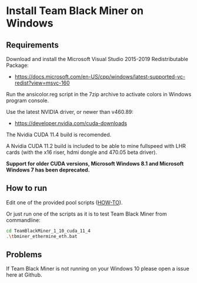 # Install Team Black Miner on Windows

## Requirements
Download and install the Microsoft Visual Studio 2015-2019 Redistributable Package:
+ https://docs.microsoft.com/en-US/cpp/windows/latest-supported-vc-redist?view=msvc-160

Run the ansicolor.reg script in the 7zip archive to activate colors in Windows program console.

Use the latest NVIDIA driver, or newer than v460.89:
+ https://developer.nvidia.com/cuda-downloads

The Nvidia CUDA 11.4 build is recomended.

A Nvidia CUDA 11.2 build is included to be able to mine fullspeed with LHR cards (with the x16 riser, hdmi dongle and 470.05 beta driver).

**Support for older CUDA versions, Microsoft Windows 8.1 and Microsoft Windows 7 has been deprecated.**

## How to run
Edit one of the provided pool scripts ([HOW-TO](https://github.com/sp-hash/TeamBlackMiner/blob/main/HOW-TO.md)).

Or just run one of the scripts as it is to test Team Black Miner from commandline:
```bash
cd TeamBlackMiner_1_10_cuda_11_4
.\tbminer_ethermine_eth.bat
```

## Problems
If Team Black Miner is not running on your Windows 10 please open a issue here at Github.
